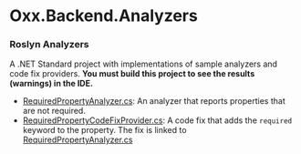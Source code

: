 # Oxx.Backend.Analyzers

### Roslyn Analyzers
A .NET Standard project with implementations of sample analyzers and code fix providers.
**You must build this project to see the results (warnings) in the IDE.**

- [RequiredPropertyAnalyzer.cs](Oxx.Backend.Analyzers/Oxx.Backend.Analyzers/RequiredPropertyAnalyzer.cs): An analyzer that reports properties that are not required.
- [RequiredPropertyCodeFixProvider.cs](Oxx.Backend.Analyzers/Oxx.Backend.Analyzers/RequiredPropertyCodeFixProvider.cs): A code fix that adds the `required` keyword to the property. The fix is linked to [RequiredPropertyAnalyzer.cs](Oxx.Backend.Analyzers/Oxx.Backend.Analyzers/RequiredPropertyAnalyzer.cs)
